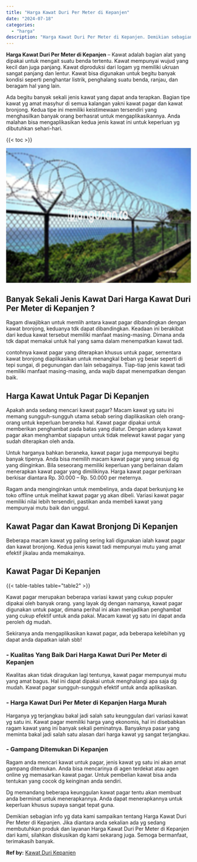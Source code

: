 ```yaml
---
title: "Harga Kawat Duri Per Meter di Kepanjen"
date: "2024-07-18"
categories: 
  - "harga"
description: "Harga Kawat Duri Per Meter di Kepanjen. Demikian sebagian info yg data kami sampaikan tentang Harga Kawat Duri Per Meter di Kepanjen. Jika diantara anda seka..."
---
```


**Harga Kawat Duri Per Meter di Kepanjen** – Kawat adalah bagian alat yang dipakai untuk mengait suatu benda tertentu. Kawat mempunyai wujud yang kecil dan juga panjang. Kawat diproduksi dari logam yg memiliki ukruan sangat panjang dan lentur. Kawat bisa digunakan untuk begitu banyak kondisi seperti penghantar listrik, penghalang suatu benda, ranjau, dan beragam hal yang lain.

Ada begitu banyak sekali jenis kawat yang dapat anda terapkan. Bagian tipe kawat yg amat masyhur di semua kalangan yakni kawat pagar dan kawat bronjong. Kedua tipe ini memiliki keistimewaan tersendiri yang menghasilkan banyak orang berhasrat untuk mengaplikasikannya. Anda malahan bisa mengaplikasikan kedua jenis kawat ini untuk keperluan yg dibutuhkan sehari-hari.

{{< toc >}}

![Harga Kawat Duri Per Meter di Kepanjen](/images/jual-kawat-murah46.png)

## Banyak Sekali Jenis Kawat Dari Harga Kawat Duri Per Meter di Kepanjen ?

Ragam diwajibkan untuk memlih antara kawat pagar dibandingkan dengan kawat bronjong, keduanya tdk dapat dibandingkan. Keadaan ini berakibat dari kedua kawat tersebut memiliki manfaat masing-masing. Dimana anda tdk dapat memakai untuk hal yang sama dalam menempatkan kawat tadi.

contohnya kawat pagar yang diterapkan khusus untuk pagar, sementara kawat bronjong diaplikasikan untuk menangkal beban yg besar seperti di tepi sungai, di pegunungan dan lain sebagainya. Tiap-tiap jenis kawat tadi memiliki manfaat masing-masing, anda wajib dapat menempatkan dengan baik.

## Harga Kawat Untuk Pagar Di Kepanjen

Apakah anda sedang mencari kawat pagar? Macam kawat yg satu ini memang sungguh-sungguh utama sebab sering diaplikasikan oleh orang-orang untuk keperluan beraneka hal. Kawat pagar dipakai untuk memberikan penghambat pada batas yang diatur. Dengan adanya kawat pagar akan menghambat siapapun untuk tidak melewat kawat pagar yang sudah diterapkan oleh anda.

Untuk harganya bahkan beraneka, kawat pagar juga mempunyai begitu banyak tipenya. Anda bisa memilih macam kawat pagar yang sesuai dg yang diinginkan. Bila seseorang memiliki keperluan yang berlainan dalam menerapkan kawat pagar yang dimilikinya. Harga kawat pagar perkiraan berkisar diantara Rp. 30.000 – Rp. 50.000 per meternya.

Ragam anda menginginkan untuk membelinya, anda dapat berkunjung ke toko offline untuk melihat kawat pagar yg akan dibeli. Variasi kawat pagar memiliki nilai lebih tersendiri, pastikan anda membeli kawat yang mempunyai mutu baik dan unggul.

## Kawat Pagar dan Kawat Bronjong Di Kepanjen

Beberapa macam kawat yg paling sering kali digunakan ialah kawat pagar dan kawat bronjong. Kedua jenis kawat tadi mempunyai mutu yang amat efektif jikalau anda memakainya.

## Kawat Pagar Di Kepanjen

{{< table-tables table="table2" >}}

Kawat pagar merupakan beberapa variasi kawat yang cukup populer dipakai oleh banyak orang. yang layak dg dengan namanya, kawat pagar digunakan untuk pagar, dimana perihal ini akan menjadikan penghambat yang cukup efektif untuk anda pakai. Macam kawat yg satu ini dapat anda peroleh dg mudah.

Sekiranya anda mengaplikasikan kawat pagar, ada beberapa kelebihan yg dapat anda dapatkan ialah sbb!

### \- Kualitas Yang Baik Dari Harga Kawat Duri Per Meter di Kepanjen

Kwalitas akan tidak diragukan lagi tentunya, kawat pagar mempunyai mutu yang amat bagus. Hal ini dapat dipakai untuk menghalangi apa saja dg mudah. Kawat pagar sungguh-sungguh efektif untuk anda aplikasikan.

### \- Harga Kawat Duri Per Meter di Kepanjen Harga Murah

Harganya yg terjangkau bakal jadi salah satu keunggulan dari variasi kawat yg satu ini. Kawat pagar memiliki harga yang ekonomis, hal ini disebabkan ragam kawat yang ini banyak sekali peminatnya. Banyaknya pasar yang meminta bakal jadi salah satu alasan dari harga kawat yg sangat terjangkau.

### \- Gampang Ditemukan Di Kepanjen

Ragam anda mencari kawat untuk pagar, jenis kawat yg satu ini akan amat gampang ditemukan. Anda bisa mencarinya di agen terdekat atau agen online yg memasarkan kawat pagar. Untuk pembelian kawat bisa anda tentukan yang cocok dg keinginan anda sendiri.

Dg memandang beberapa keunggulan kawat pagar tentu akan membuat anda berminat untuk menerapkannya. Anda dapat menerapkannya untuk keperluan khusus supaya sangat tepat guna.

Demikian sebagian info yg data kami sampaikan tentang Harga Kawat Duri Per Meter di Kepanjen. Jika diantara anda sekalian ada yg sedang membutuhkan produk dan layanan Harga Kawat Duri Per Meter di Kepanjen dari kami, silahkan diskusikan dg kami sekarang juga. Semoga bermanfaat, terimakasih banyak.

**Ref by:** [Kawat Duri Kepanjen](https://id.wikipedia.org/wiki/Kawat)
